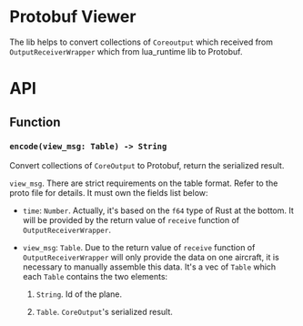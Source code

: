 # Protobuf Viewer

The lib helps to convert collections of `Coreoutput` which received from `OutputReceiverWrapper` which from lua_runtime lib to Protobuf.

# API

## Function

### `encode(view_msg: Table) -> String`

Convert collections of `CoreOutput` to Protobuf, return the serialized result.

`view_msg`. There are strict requirements on the table format. Refer to the proto file for details. It must own the fields list below:

- `time`: `Number`. Actually, it's based on the `f64` type of Rust at the bottom. It will be provided by the return value of `receive` function of `OutputReceiverWrapper`.

- `view_msg`: `Table`. Due to the return value of `receive` function of `OutputReceiverWrapper` will only provide the data on one aircraft, it is necessary to manually assemble this data. It's a vec of `Table` which each `Table` contains the two elements:

    1. `String`. Id of the plane.

    2. `Table`. `CoreOutput`'s serialized result.
